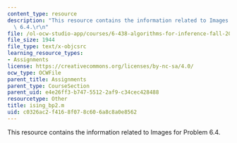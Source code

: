 ```yaml
---
content_type: resource
description: "This resource contains the information related to Images for Problem\
  \ 6.4.\r\n"
file: /ol-ocw-studio-app/courses/6-438-algorithms-for-inference-fall-2014/c0326ac2f4168f078c606a8c8a0e8562_ising_bp2.m
file_size: 1944
file_type: text/x-objcsrc
learning_resource_types:
- Assignments
license: https://creativecommons.org/licenses/by-nc-sa/4.0/
ocw_type: OCWFile
parent_title: Assignments
parent_type: CourseSection
parent_uid: e4e26ff3-b747-5512-2af9-c34cec428488
resourcetype: Other
title: ising_bp2.m
uid: c0326ac2-f416-8f07-8c60-6a8c8a0e8562
---
```

This resource contains the information related to Images for Problem 6.4.
